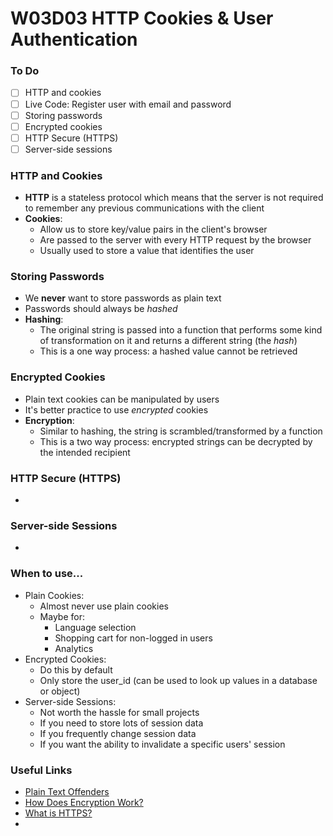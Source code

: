 # W03D03 HTTP Cookies & User Authentication

### To Do
- [ ] HTTP and cookies
- [ ] Live Code: Register user with email and password
- [ ] Storing passwords
- [ ] Encrypted cookies
- [ ] HTTP Secure (HTTPS)
- [ ] Server-side sessions

### HTTP and Cookies
* **HTTP** is a stateless protocol which means that the server is not required to remember any previous communications with the client
* **Cookies**:
  * Allow us to store key/value pairs in the client's browser
  * Are passed to the server with every HTTP request by the browser
  * Usually used to store a value that identifies the user

### Storing Passwords
* We **never** want to store passwords as plain text
* Passwords should always be _hashed_ 
* **Hashing**:
  * The original string is passed into a function that performs some kind of transformation on it and returns a different string (the _hash_)
  * This is a one way process: a hashed value cannot be retrieved

### Encrypted Cookies
* Plain text cookies can be manipulated by users
* It's better practice to use _encrypted_ cookies
* **Encryption**:
  * Similar to hashing, the string is scrambled/transformed by a function
  * This is a two way process: encrypted strings can be decrypted by the intended recipient

### HTTP Secure (HTTPS)
* 

### Server-side Sessions
* 

### When to use...
* Plain Cookies:
  * Almost never use plain cookies
  * Maybe for:
    * Language selection
    * Shopping cart for non-logged in users
    * Analytics
* Encrypted Cookies:
  * Do this by default
  * Only store the user_id (can be used to look up values in a database or object)
* Server-side Sessions:
  * Not worth the hassle for small projects
  * If you need to store lots of session data
  * If you frequently change session data
  * If you want the ability to invalidate a specific users' session

### Useful Links
* [Plain Text Offenders](https://github.com/plaintextoffenders/plaintextoffenders/blob/master/offenders.csv)
* [How Does Encryption Work?](https://medium.com/searchencrypt/what-is-encryption-how-does-it-work-e8f20e340537)
* [What is HTTPS?](https://www.cloudflare.com/learning/ssl/what-is-https/)
* []()
